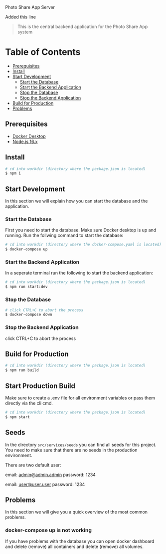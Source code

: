 Photo Share App Server

Added this line

> This is the central backend application for the Photo Share App system

# Table of Contents

* [Prerequisites](#prerequisites)
* [Install](#install)
* [Start Development](#start-development)
  * [Start the Database](#start-the-database)
  * [Start the Backend Application](#start-the-backend-application)
  * [Stop the Database](#stop-the-database)
  * [Stop the Backend Application](#stop-the-backend-application)
* [Build for Production](#build-for-production)
* [Problems](#problems)

## Prerequisites

* [Docker Desktop][docker_desktop]
* [Node.js 16.x][nodejs]

## Install

```sh
# cd into workdir (directory where the package.json is located)
$ npm i
```

## Start Development

In this section we will explain how you can start the database and the application.

### Start the Database

First you need to start the database. Make sure Docker desktop is up and running. Run the follwing command to start the database:

```sh
# cd into workdir (directory where the docker-compose.yaml is located)
$ docker-compose up
```

### Start the Backend Application

In a seperate terminal run the following to start the backend application:

```sh
# cd into workdir (directory where the package.json is located)
$ npm run start:dev
```

### Stop the Database

```sh
# click CTRL+C to abort the process
$ docker-compose down
```

### Stop the Backend Application

click CTRL+C to abort the process

## Build for Production

```sh
# cd into workdir (directory where the package.json is located)
$ npm run build
```
## Start Production Build

Make sure to create a .env file for all environment variables or pass them directly via the cli cmd.

```sh
# cd into workdir (directory where the package.json is located)
$ npm start
```

[docker_desktop]: https://www.docker.com/products/docker-desktop/
[nodejs]: https://nodejs.org/en/

## Seeds

In the directory `src/services/seeds` you can find all seeds for this project.
You need to make sure that there are no seeds in the production environment.

There are two default user:

email: admin@admin.admin
password: 1234

email: user@user.user
password: 1234

## Problems

In this section we will give you a quick overview of the most common problems.

### docker-compose up is not working

If you have problems with the database you can open docker dashboard and delete (remove) all containers and delete (remove) all volumes.
